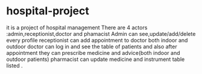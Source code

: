 # hospital-project
it is a project of hospital management
There are 4 actors :admin,receptionist,doctor and phamacist 
Admin can see,update/add/delete every profile
receptionist can add appointment to doctor both indoor and outdoor
doctor can log in and see the table of patients and also after appointment they can prescribe medicine and advice(both indoor and outdoor patients)
pharmacist can update medicine and instrument table listed .
